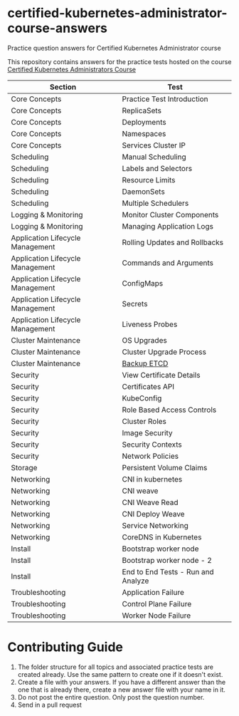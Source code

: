 # certified-kubernetes-administrator-course-answers
Practice question answers for Certified Kubernetes Administrator course

This repository contains answers for the practice tests hosted on the course [Certified Kubernetes Administrators Course](https://kodekloud.com/p/certified-kubernetes-administrator-with-practice-tests)

| Section                          | Test                               |
|----------------------------------|------------------------------------|
| Core Concepts                    | Practice Test Introduction         |
| Core Concepts                    | ReplicaSets                        |
| Core Concepts                    | Deployments                        |
| Core Concepts                    | Namespaces                         |
| Core Concepts                    | Services Cluster IP                |
| Scheduling                       | Manual Scheduling                  |
| Scheduling                       | Labels and Selectors               |
| Scheduling                       | Resource Limits                    |
| Scheduling                       | DaemonSets                         |
| Scheduling                       | Multiple Schedulers                |
| Logging & Monitoring             | Monitor Cluster Components         |
| Logging & Monitoring             | Managing Application Logs          |
| Application Lifecycle Management | Rolling Updates and Rollbacks      |
| Application Lifecycle Management | Commands and Arguments             |
| Application Lifecycle Management | ConfigMaps                         |
| Application Lifecycle Management | Secrets                            |
| Application Lifecycle Management | Liveness Probes                    |
| Cluster Maintenance              | OS Upgrades                        |
| Cluster Maintenance              | Cluster Upgrade Process            |
| Cluster Maintenance              | [Backup ETCD](/cluster-maintenance-backup-etcd)         |
| Security                         | View Certificate Details           |
| Security                         | Certificates API                   |
| Security                         | KubeConfig                         |
| Security                         | Role Based Access Controls         |
| Security                         | Cluster Roles                      |
| Security                         | Image Security                     |
| Security                         | Security Contexts                  |
| Security                         | Network Policies                   |
| Storage                          | Persistent Volume Claims           |
| Networking                       | CNI in kubernetes                  |
| Networking                       | CNI weave                          |
| Networking                       | CNI Weave  Read                    |
| Networking                       | CNI Deploy Weave                   |
| Networking                       | Service Networking                 |
| Networking                       | CoreDNS in Kubernetes              |
| Install                          | Bootstrap worker node              |
| Install                          | Bootstrap worker node - 2          |
| Install                          | End to End Tests - Run and Analyze |
| Troubleshooting                  | Application Failure                |
| Troubleshooting                  | Control Plane Failure              |
| Troubleshooting                  | Worker Node Failure                |


# Contributing Guide

1. The folder structure for all topics and associated practice tests are created already. Use the same pattern to create one if it doesn't exist.
2. Create a file with your answers. If you have a different answer than the one that is already there, create a new answer file with your name in it.
4. Do not post the entire question. Only post the question number.
3. Send in a pull request
